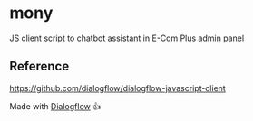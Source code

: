 # mony
JS client script to chatbot assistant in E-Com Plus admin panel

## Reference
https://github.com/dialogflow/dialogflow-javascript-client

Made with [Dialogflow](https://dialogflow.com/) :+1:

